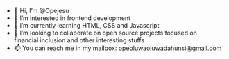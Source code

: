 - 👋 Hi, I’m @Opejesu
- 👀 I’m interested in frontend development
- 🌱 I’m currently learning HTML, CSS and Javascript
- 💞️ I’m looking to collaborate on open source projects focused on financial inclusion and other interesting stuffs   
- 📫 You can reach me in my mailbox: opeoluwaoluwadahunsi@gmail.com 

<!---
Opejesu/Opejesu is a ✨ special ✨ repository because its `README.md` (this file) appears on your GitHub profile.
You can click the Preview link to take a look at your changes.
--->
